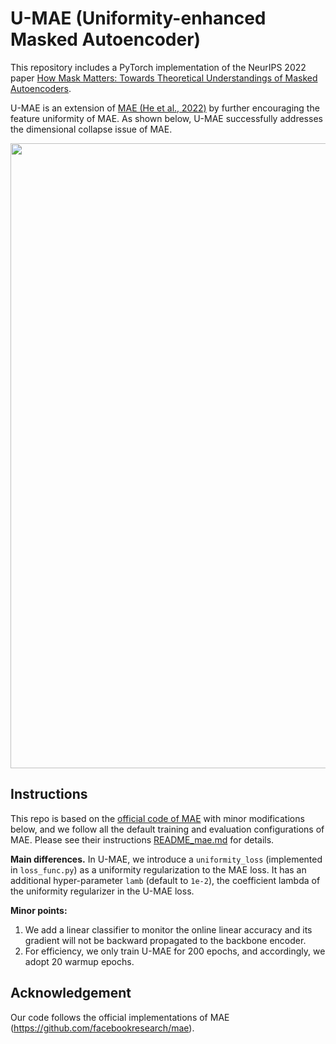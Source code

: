 # U-MAE (Uniformity-enhanced Masked Autoencoder)

This repository includes a PyTorch implementation of the NeurIPS 2022 paper [How Mask Matters: Towards Theoretical Understandings of Masked Autoencoders](https://openreview.net/pdf?id=WOppMAJtvhv). 

U-MAE is an extension of [MAE (He et al., 2022)](https://arxiv.org/pdf/2111.06377.pdf) by further encouraging the feature uniformity of MAE. As shown below, U-MAE successfully addresses the dimensional collapse issue of MAE.

<p align="center">
  <img src="https://user-images.githubusercontent.com/16850758/195980285-48985231-fc68-40a1-b2d3-81462c5f868a.png" width="1000">
</p>


## Instructions
This repo is based on the [official code of MAE](https://github.com/facebookresearch/mae) with minor modifications below, and we follow all the default training and evaluation configurations of MAE. Please see their instructions [README_mae.md](README_mae.md) for details.

**Main differences.** In U-MAE, we introduce a ``uniformity_loss``  (implemented in ``loss_func.py``) as a uniformity regularization to the MAE loss. It has an additional hyper-parameter ``lamb`` (default to ``1e-2``), the coefficient lambda of the uniformity regularizer in the U-MAE loss. 

**Minor points:**
1. We add a linear classifier to monitor the online linear accuracy and its gradient will not be backward propagated to the backbone encoder.
2. For efficiency, we only train U-MAE for 200 epochs, and accordingly, we adopt 20 warmup epochs.

## Acknowledgement

Our code follows the official implementations of MAE (https://github.com/facebookresearch/mae).
